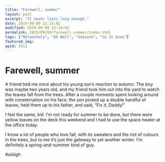 ```yaml
---
title: "Farewell, summer"
layout: post
excerpt: "It never lasts long enough."
date: 2019-09-09 22:14:02
modified: 2019-09-09 22:14:02
permalink: 2019/09/09/farewell-summer/index.html
tags: ["Melancholy", "Oh Well", "Seasons", "So It Goes"]
featured_img: 
wpid: 3511
---
```


# Farewell, summer

A friend told me once about his young son’s reaction to autumn. The boy was maybe two years old, and my friend took him out into the yard to watch the leaves fall from the trees. After a couple moments spent looking around with consternation on his face, the son picked up a double handful of leaves, held them up to his father, and said, “Fix it, Daddy!”

I feel the same, kid. I’m not ready for summer to be done, but there were yellow leaves on the deck this weekend and I had to use the space heater at the office today.

I know a lot of people who love fall, with its sweaters and the riot of colours in the trees, but to me it’s just the gateway to yet another winter. I’m definitely a spring-and-summer kind of guy.

*\#siiiiigh*